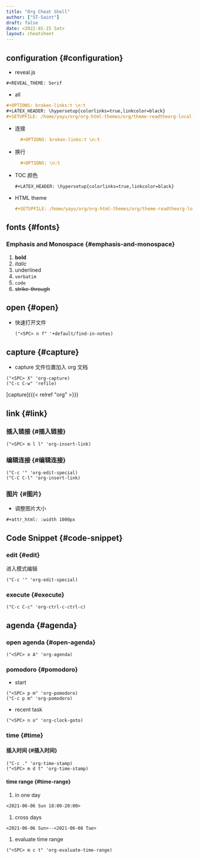```yaml
---
title: "Org Cheat Shell"
author: ["ST-Saint"]
draft: false
date: <2022-01-15 Sat>
layout: cheatsheet
---
```


## configuration {#configuration}

-   reveal.js

<!--listend-->

```org
#+REVEAL_THEME: Serif
```

-   all

<!--listend-->

```org
#+OPTIONS: broken-links:t \n:t
#+LATEX_HEADER: \hypersetup{colorlinks=true,linkcolor=black}
#+SETUPFILE: /home/yayu/org/org-html-themes/org/theme-readtheorg-local.setup
```

-   连接

    ```org
      #+OPTIONS: broken-links:t \n:t
    ```
-   换行

    ```org
      #+OPTIONS: \n:t
    ```

-   TOC 颜色

    ```org
    #+LATEX_HEADER: \hypersetup{colorlinks=true,linkcolor=black}
    ```
-   HTML theme

    ```org
    #+SETUPFILE: /home/yayu/org/org-html-themes/org/theme-readtheorg-local.setup
    ```


## fonts {#fonts}


### Emphasis and Monospace {#emphasis-and-monospace}

1.  **bold**
2.  _italic_
3.  <span class="underline">underlined</span>
4.  `verbatim`
5.  `code`
6.  ~~strike-through~~


## open {#open}

-   快速打开文件

    ```emacs-lisp
    ("<SPC> n f" '+default/find-in-notes)
    ```


## capture {#capture}

-   capture 文件位置加入 org 文档

<!--listend-->

```emacs-lisp
("<SPC> X" 'org-capture)
("C-c C-w" 'refile)
```

[capture]({{< relref "org" >}})


## link {#link}


### 插入链接 {#插入链接}

```emacs-lisp
("<SPC> m l l" 'org-insert-link)
```


### 编辑连接 {#编辑连接}

```emacs-lisp
("C-c '" 'org-edit-special)
("C-C C-l" 'org-insert-link)
```


### 图片 {#图片}

-   调整图片大小

<!--listend-->

```org
#+attr_html: :width 1000px
```


## Code Snippet {#code-snippet}


### edit {#edit}

进入模式编辑

```emacs-lisp
("C-c '" 'org-edit-special)
```


### execute {#execute}

```emacs-lisp
("C-c C-c" 'org-ctrl-c-ctrl-c)
```


## agenda {#agenda}


### open agenda {#open-agenda}

```emacs-lisp
("<SPC> o A" 'org-agenda)
```


### pomodoro {#pomodoro}

-   start

<!--listend-->

```emacs-lisp
("<SPC> p m" 'org-pomodoro)
("C-c p m" 'org-pomodoro)
```

-   recent task

<!--listend-->

```emacs-lisp
("<SPC> n o" 'org-clock-goto)
```


### time {#time}


#### 插入时间 {#插入时间}

```emacs-lisp
("C-c ." 'org-time-stamp)
("<SPC> m d t" 'org-time-stamp)
```


#### time range {#time-range}

1.  in one day

<!--listend-->

```org
<2021-06-06 Sun 18:00-20:00>
```

1.  cross days

<!--listend-->

```org
<2021-06-06 Sun>--<2021-06-08 Tue>
```

1.  evaluate time range

<!--listend-->

```emacs-lisp
("<SPC> m c t" 'org-evaluate-time-range)
```
